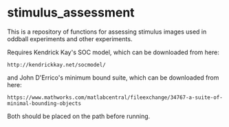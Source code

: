 # stimulus_assessment

This is a repository of functions for assessing stimulus images used in oddball experiments and other experiments. 

Requires Kendrick Kay's SOC model, which can be downloaded from here: 

    http://kendrickkay.net/socmodel/

and John D'Errico's minimum bound suite, which can be downloaded from here: 

    https://www.mathworks.com/matlabcentral/fileexchange/34767-a-suite-of-minimal-bounding-objects
  
Both should be placed on the path before running. 
